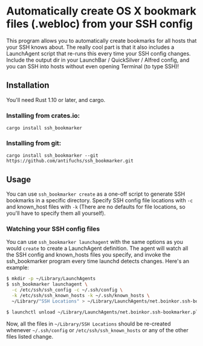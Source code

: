 # Automatically create OS X bookmark files (.webloc) from your SSH config

This program allows you to automatically create bookmarks for all
hosts that your SSH knows about. The really cool part is that it also
includes a LaunchAgent script that re-runs this every time your SSH
config changes. Include the output dir in your LaunchBar / QuickSilver
/ Alfred config, and you can SSH into hosts without even opening
Terminal (to type SSH)!

## Installation

You'll need Rust 1.10 or later, and cargo.

### Installing from crates.io:

`cargo install ssh_bookmarker`

### Installing from git:

`cargo install ssh_bookmarker --git https://github.com/antifuchs/ssh_bookmarker.git`

## Usage

You can use `ssh_bookmarker create` as a one-off script to generate
SSH bookmarks in a specific directory. Specify SSH config file
locations with `-c` and known_host files with `-k` (There are no
defaults for file locations, so you'll have to specify them all
yourself).

### Watching your SSH config files

You can use `ssh_bookmarker launchagent` with the same options as you
would `create` to create a LaunchAgent definition. The agent will
watch all the SSH config and known_hosts files you specify, and invoke
the ssh_bookmarker program every time launchd detects changes. Here's
an example:

``` sh
$ mkdir -p ~/Library/LaunchAgents
$ ssh_bookmarker launchagent \
  -c /etc/ssh/ssh_config -c ~/.ssh/config \
  -k /etc/ssh/ssh_known_hosts -k ~/.ssh/known_hosts \
  ~/Library/"SSH Locations" > ~/Library/LaunchAgents/net.boinkor.ssh-bookmarker.plist

$ launchctl unload ~/Library/LaunchAgents/net.boinkor.ssh-bookmarker.plist ; launchctl load ~/Library/LaunchAgents/net.boinkor.ssh-bookmarker.plist
```

Now, all the files in `~/Library/SSH Locations` should be re-created
whenever `~/.ssh/config` or `/etc/ssh/ssh_known_hosts` or any of the
other files listed change.
